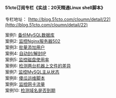 #### 51cto订阅专栏《实战：20天精通Linux shell脚本》
专栏地址： [http://blog.51cto.com/cloumn/detail/22](http://blog.51cto.com/cloumn/detail/22)

案例1: [备份MySQL数据库](https://github.com/aminglinux/shell20/blob/master/1.md)
</br>
案例2: [监控Nginx服务器502](https://github.com/aminglinux/shell20/blob/master/2.md)
</br>
案例3: [批量添加用户](https://github.com/aminglinux/shell20/blob/master/3.md)
</br>
案例4: [自动封/解封IP](https://github.com/aminglinux/shell20/blob/master/4.md)
</br>
案例5: [监控磁盘使用率](https://github.com/aminglinux/shell20/blob/master/5.md)
</br>
案例6: [检测两台机器上文件的差异](https://github.com/aminglinux/shell20/blob/master/6.md)
</br>
案例7: [监控MySQL主从状态](https://github.com/aminglinux/shell20/blob/master/7.md)
</br>
案例8: [傻瓜运维脚本](https://github.com/aminglinux/shell20/blob/master/8.md)
</br>
案例9: [监控网卡流量](https://github.com/aminglinux/shell20/blob/master/9.md)
</br>
案例10: [检测域名是否到期](https://github.com/aminglinux/shell20/blob/master/10.md)
</br>
